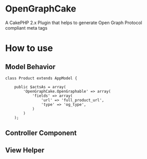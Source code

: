 OpenGraphCake
=============

A CakePHP 2.x Plugin that helps to generate Open Graph Protocol compliant meta tags


# How to use

## Model Behavior
	class Product extends AppModel {

		public $actsAs = array(
			'OpenGraphCake.OpenGraphable' => array(
				'fields' => array(
					'url' => 'full_product_url',
					'type' => 'og_type',
				)
			)
		);


## Controller Component

## View Helper